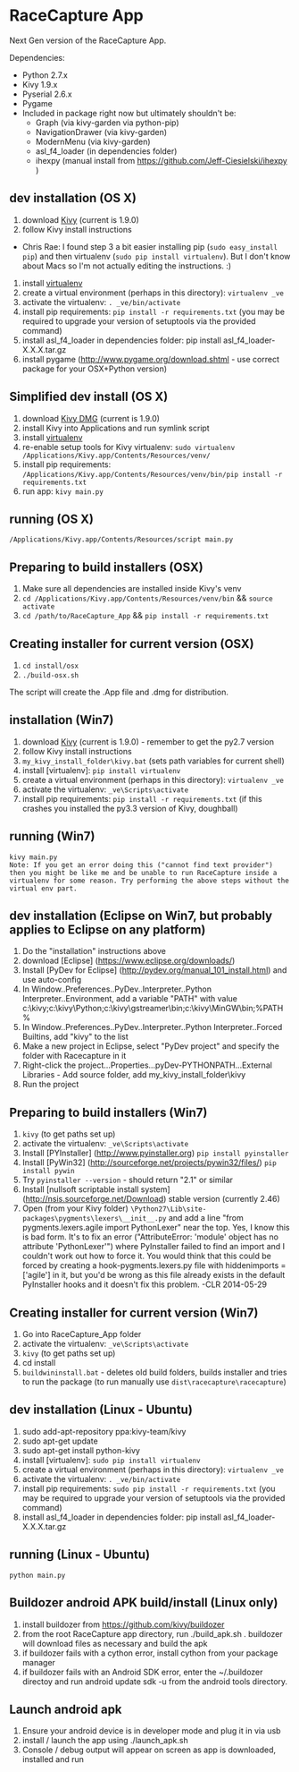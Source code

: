 RaceCapture App
===============

Next Gen version of the RaceCapture App.

Dependencies:
* Python 2.7.x
* Kivy 1.9.x
* Pyserial 2.6.x
* Pygame
* Included in package right now but ultimately shouldn't be:
  * Graph (via kivy-garden via python-pip)
  * NavigationDrawer (via kivy-garden)
  * ModernMenu (via kivy-garden)
  * asl_f4_loader (in dependencies folder)
  * ihexpy (manual install from https://github.com/Jeff-Ciesielski/ihexpy )

## dev installation (OS X)

1. download [Kivy](http://kivy.org/#download) (current is 1.9.0)
1. follow Kivy install instructions
- Chris Rae: I found step 3 a bit easier installing pip (`sudo easy_install pip`) and then virtualenv (`sudo pip install virtualenv`). But I don't know about Macs so I'm not actually editing the instructions. :)
1. install [virtualenv](http://www.virtualenv.org)
1. create a virtual environment (perhaps in this directory): `virtualenv _ve`
1. activate the virtualenv: `. _ve/bin/activate`
1. install pip requirements: `pip install -r requirements.txt` (you may be required to upgrade your version of setuptools via the provided command)
1. install asl_f4_loader in dependencies folder: pip install asl_f4_loader-X.X.X.tar.gz
1. install pygame (http://www.pygame.org/download.shtml - use correct package for your OSX+Python version)

## Simplified dev install (OS X)
1. download [Kivy DMG](http://kivy.org/#download) (current is 1.9.0) 
1. install Kivy into Applications and run symlink script
1. install [virtualenv](http://www.virtualenv.org)
1. re-enable setup tools for Kivy virtualenv: `sudo virtualenv /Applications/Kivy.app/Contents/Resources/venv/`
1. install pip requirements: `/Applications/Kivy.app/Contents/Resources/venv/bin/pip install -r requirements.txt`
1. run app: `kivy main.py`

## running (OS X)

    /Applications/Kivy.app/Contents/Resources/script main.py

## Preparing to build installers (OSX)

1. Make sure all dependencies are installed inside Kivy's venv 
1. `cd /Applications/Kivy.app/Contents/Resources/venv/bin` && `source activate`
1. `cd /path/to/RaceCapture_App` && `pip install -r requirements.txt`

## Creating installer for current version (OSX)
1. `cd install/osx`
1. `./build-osx.sh`

The script will create the .App file and .dmg for distribution.

## installation (Win7)

1. download [Kivy](http://kivy.org/#download) (current is 1.9.0) - remember to get the py2.7 version
1. follow Kivy install instructions
1. `my_kivy_install_folder\kivy.bat` (sets path variables for current shell)
1. install [virtualenv]: `pip install virtualenv`
1. create a virtual environment (perhaps in this directory): `virtualenv _ve`
1. activate the virtualenv: `_ve\Scripts\activate`
1. install pip requirements: `pip install -r requirements.txt` (if this crashes you installed the py3.3 version of Kivy, doughball)

## running (Win7)

    kivy main.py
	Note: If you get an error doing this ("cannot find text provider") then you might be like me and be unable to run RaceCapture inside a virtualenv for some reason. Try performing the above steps without the virtual env part.

## dev installation (Eclipse on Win7, but probably applies to Eclipse on any platform)

1. Do the "installation" instructions above
1. download [Eclipse] (https://www.eclipse.org/downloads/)
1. Install [PyDev for Eclipse] (http://pydev.org/manual_101_install.html) and use auto-config
1. In Window..Preferences..PyDev..Interpreter..Python Interpreter..Environment, add a variable "PATH" with value c:\kivy;c:\kivy\Python;c:\kivy\gstreamer\bin;c:\kivy\MinGW\bin;%PATH%
1. In Window..Preferences..PyDev..Interpreter..Python Interpreter..Forced Builtins, add "kivy" to the list
1. Make a new project in Eclipse, select "PyDev project" and specify the folder with Racecapture in it
1. Right-click the project...Properties...pyDev-PYTHONPATH...External Libraries - Add source folder, add my_kivy_install_folder\kivy
1. Run the project

## Preparing to build installers (Win7)

1. `kivy` (to get paths set up)
1. activate the virtualenv: `_ve\Scripts\activate`
1. Install [PYInstaller] (http://www.pyinstaller.org) `pip install pyinstaller`
1. Install [PyWin32] (http://sourceforge.net/projects/pywin32/files/) `pip install pywin`
1. Try `pyinstaller --version` - should return "2.1" or similar
1. Install [nullsoft scriptable install system] (http://nsis.sourceforge.net/Download) stable version (currently 2.46)
1. Open (from your Kivy folder) `\Python27\Lib\site-packages\pygments\lexers\__init__.py` and add a line "from pygments.lexers.agile import PythonLexer" near the top. Yes, I know this is bad form. It's to fix an error ("AttributeError: 'module' object has no attribute 'PythonLexer'") where PyInstaller failed to find an import and I couldn't work out how to force it. You would think that this could be forced by creating a hook-pygments.lexers.py file with hiddenimports = ['agile'] in it, but you'd be wrong as this file already exists in the default PyInstaller hooks and it doesn't fix this problem. -CLR 2014-05-29

## Creating installer for current version (Win7)

1. Go into RaceCapture_App folder
1. activate the virtualenv: `_ve\Scripts\activate`
1. `kivy` (to get paths set up)
1. cd install
1. `buildwininstall.bat` - deletes old build folders, builds installer and tries to run the package (to run manually use `dist\racecapture\racecapture`)

## dev installation (Linux - Ubuntu)

1. sudo add-apt-repository ppa:kivy-team/kivy
1. sudo apt-get update
1. sudo apt-get install python-kivy
1. install [virtualenv]: `sudo pip install virtualenv`
1. create a virtual environment (perhaps in this directory): `virtualenv _ve`
1. activate the virtualenv: `. _ve/bin/activate`
1. install pip requirements: `sudo pip install -r requirements.txt` (you may be required to upgrade your version of setuptools via the provided command)
1. install asl_f4_loader in dependencies folder: pip install asl_f4_loader-X.X.X.tar.gz

## running (Linux - Ubuntu)

    python main.py


## Buildozer android APK build/install (Linux only)

1. install buildozer from https://github.com/kivy/buildozer
1. from the root RaceCapture app directory, run ./build_apk.sh . buildozer will download files as necessary and build the apk
1. if buildozer fails with a cython error, install cython from your package manager
1. if buildozer fails with an Android SDK error, enter the ~/.buildozer directoy and run android update sdk -u from the android tools directory.

## Launch android apk
1. Ensure your android device is in developer mode and plug it in via usb
1. install / launch the app using ./launch_apk.sh
1. Console / debug output will appear on screen as app is downloaded, installed and run

